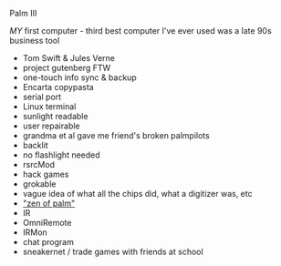Palm III

*MY* first computer - third best computer I've ever used was a late 90s business tool

* Tom Swift & Jules Verne
 * project gutenberg FTW
* one-touch info sync & backup
 * Encarta copypasta
* serial port
 * Linux terminal
* sunlight readable
* user repairable
 * grandma et al gave me friend's broken palmpilots
* backlit
 * no flashlight needed
* rsrcMod
 * hack games
* grokable
 * vague idea of what all the chips did, what a digitizer was, etc
* ["zen of palm"](www.accessdevnet.com/docs/zenofpalm.pdf)
* IR
 * OmniRemote
 * IRMon
 * chat program
 * sneakernet / trade games with friends at school

